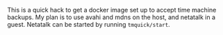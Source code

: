This is a quick hack to get a docker image set up to accept time machine backups. My plan is to use avahi and mdns on the host, and netatalk in a guest. Netatalk can be started by running `tmquick/start`.
